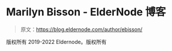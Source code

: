 # Marilyn Bisson - ElderNode 博客

> 原文：<https://blog.eldernode.com/author/ebisson/>

版权所有 2019-2022 Eldernode。版权所有